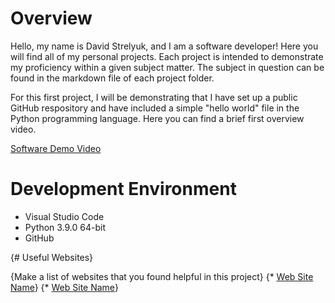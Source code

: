 # Overview

Hello, my name is David Strelyuk, and I am a software developer! Here you will find all of my personal projects. Each project is intended to demonstrate my proficiency within 
a given subject matter. The subject in question can be found in the markdown file of each project folder.

For this first project, I will be demonstrating that I have set up a public GitHub respository and have included a simple "hello world" file in the Python programming language. 
Here you can find a brief first overview video. 

[Software Demo Video](https://youtu.be/bA49a2jqpI4)

# Development Environment

* Visual Studio Code
* Python 3.9.0 64-bit
* GitHub

{# Useful Websites}

{Make a list of websites that you found helpful in this project}
{* [Web Site Name](http://url.link.goes.here)}
{* [Web Site Name](http://url.link.goes.here)}
